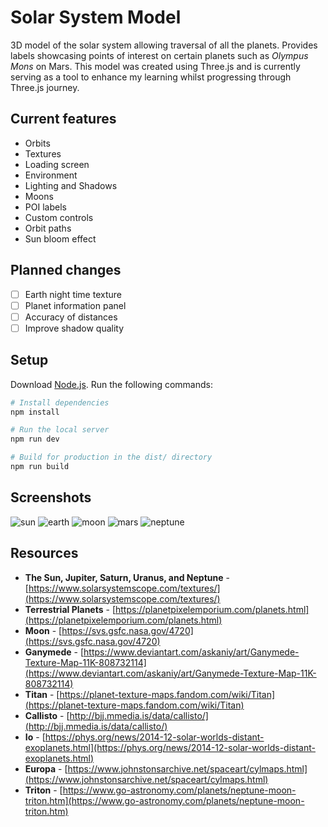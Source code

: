 # Solar System Model

3D model of the solar system allowing traversal of all the planets. Provides labels showcasing points of interest on certain planets such as _Olympus Mons_ on Mars. This model was created using Three.js and is currently serving as a tool to enhance my learning whilst progressing through Three.js journey.

## Current features

- Orbits
- Textures
- Loading screen
- Environment
- Lighting and Shadows
- Moons
- POI labels
- Custom controls
- Orbit paths
- Sun bloom effect

## Planned changes

- [ ] Earth night time texture
- [ ] Planet information panel
- [ ] Accuracy of distances
- [ ] Improve shadow quality

## Setup

Download [Node.js](https://nodejs.org/en/download/).
Run the following commands:

```bash
# Install dependencies
npm install

# Run the local server
npm run dev

# Build for production in the dist/ directory
npm run build
```

## Screenshots

![sun](https://github.com/KyleGough/solar-system/assets/24881448/194f78d5-b35b-4661-bdae-85fd06f7a94f)
![earth](https://github.com/KyleGough/solar-system/assets/24881448/ca9ca06e-36a7-46f8-91cc-5942df1e3906)
![moon](https://github.com/KyleGough/solar-system/assets/24881448/d22fcdad-d7bc-4bf1-b026-9967317b1a69)
![mars](https://github.com/KyleGough/solar-system/assets/24881448/7b6806d4-d8ff-400e-8405-afb8f189acbc)
![neptune](https://github.com/KyleGough/solar-system/assets/24881448/a5677621-40ab-4aa5-a14e-f928010e1806)

## Resources

- **The Sun, Jupiter, Saturn, Uranus, and Neptune** - [https://www.solarsystemscope.com/textures/](https://www.solarsystemscope.com/textures/)
- **Terrestrial Planets** - [https://planetpixelemporium.com/planets.html](https://planetpixelemporium.com/planets.html)
- **Moon** - [https://svs.gsfc.nasa.gov/4720](https://svs.gsfc.nasa.gov/4720)
- **Ganymede** - [https://www.deviantart.com/askaniy/art/Ganymede-Texture-Map-11K-808732114](https://www.deviantart.com/askaniy/art/Ganymede-Texture-Map-11K-808732114)
- **Titan** - [https://planet-texture-maps.fandom.com/wiki/Titan](https://planet-texture-maps.fandom.com/wiki/Titan)
- **Callisto** - [http://bjj.mmedia.is/data/callisto/](http://bjj.mmedia.is/data/callisto/)
- **Io** - [https://phys.org/news/2014-12-solar-worlds-distant-exoplanets.html](https://phys.org/news/2014-12-solar-worlds-distant-exoplanets.html)
- **Europa** - [https://www.johnstonsarchive.net/spaceart/cylmaps.html](https://www.johnstonsarchive.net/spaceart/cylmaps.html)
- **Triton** - [https://www.go-astronomy.com/planets/neptune-moon-triton.htm](https://www.go-astronomy.com/planets/neptune-moon-triton.htm)

